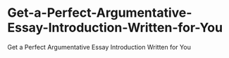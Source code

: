 # Get-a-Perfect-Argumentative-Essay-Introduction-Written-for-You
Get a Perfect Argumentative Essay Introduction Written for You
